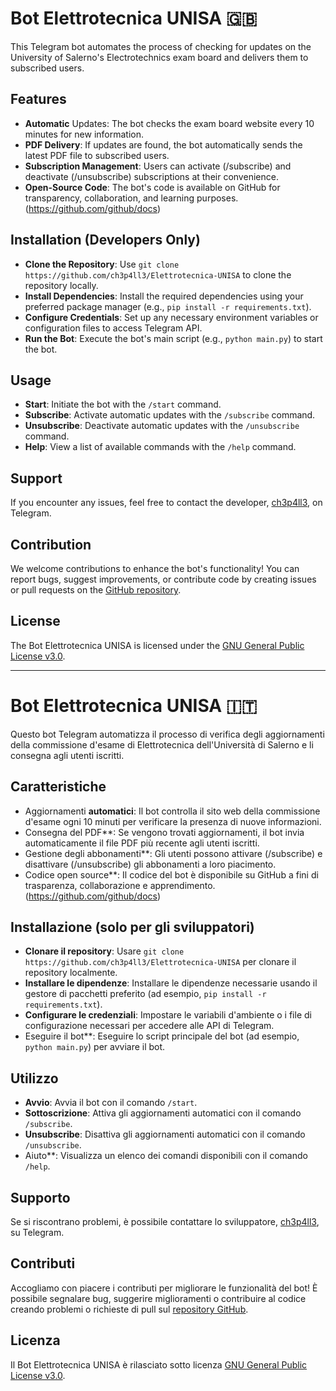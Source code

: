 # Bot Elettrotecnica UNISA 🇬🇧

This Telegram bot automates the process of checking for updates on the University of Salerno's Electrotechnics exam board and delivers them to subscribed users.

## Features

- **Automatic** Updates: The bot checks the exam board website every 10 minutes for new information.
- **PDF Delivery**: If updates are found, the bot automatically sends the latest PDF file to subscribed users.
- **Subscription Management**: Users can activate (/subscribe) and deactivate (/unsubscribe) subscriptions at their convenience.
- **Open-Source Code**: The bot's code is available on GitHub for transparency, collaboration, and learning purposes. (https://github.com/github/docs)

## Installation (Developers Only)
- **Clone the Repository**: Use `git clone https://github.com/ch3p4ll3/Elettrotecnica-UNISA` to clone the repository locally.
- **Install Dependencies**: Install the required dependencies using your preferred package manager (e.g., `pip install -r requirements.txt`).
- **Configure Credentials**: Set up any necessary environment variables or configuration files to access Telegram API.
- **Run the Bot**: Execute the bot's main script (e.g., `python main.py`) to start the bot.

## Usage
- **Start**: Initiate the bot with the `/start` command.
- **Subscribe**: Activate automatic updates with the `/subscribe` command.
- **Unsubscribe**: Deactivate automatic updates with the `/unsubscribe` command.
- **Help**: View a list of available commands with the `/help` command.


## Support

If you encounter any issues, feel free to contact the developer, [ch3p4ll3](https://t.me/ch3p4ll3), on Telegram.

## Contribution

We welcome contributions to enhance the bot's functionality! You can report bugs, suggest improvements, or contribute code by creating issues or pull requests on the [GitHub repository](https://github.com/ch3p4ll3/Elettrotecnica-UNISA).

## License

The Bot Elettrotecnica UNISA is licensed under the [GNU General Public License v3.0](https://www.gnu.org/licenses/gpl-3.0.html).

---

# Bot Elettrotecnica UNISA 🇮🇹

Questo bot Telegram automatizza il processo di verifica degli aggiornamenti della commissione d'esame di Elettrotecnica dell'Università di Salerno e li consegna agli utenti iscritti.

## Caratteristiche

- Aggiornamenti **automatici**: Il bot controlla il sito web della commissione d'esame ogni 10 minuti per verificare la presenza di nuove informazioni.
- Consegna del PDF**: Se vengono trovati aggiornamenti, il bot invia automaticamente il file PDF più recente agli utenti iscritti.
- Gestione degli abbonamenti**: Gli utenti possono attivare (/subscribe) e disattivare (/unsubscribe) gli abbonamenti a loro piacimento.
- Codice open source**: Il codice del bot è disponibile su GitHub a fini di trasparenza, collaborazione e apprendimento. (https://github.com/github/docs)

## Installazione (solo per gli sviluppatori)
- **Clonare il repository**: Usare `git clone https://github.com/ch3p4ll3/Elettrotecnica-UNISA` per clonare il repository localmente.
- **Installare le dipendenze**: Installare le dipendenze necessarie usando il gestore di pacchetti preferito (ad esempio, `pip install -r requirements.txt`).
- **Configurare le credenziali**: Impostare le variabili d'ambiente o i file di configurazione necessari per accedere alle API di Telegram.
- Eseguire il bot**: Eseguire lo script principale del bot (ad esempio, `python main.py`) per avviare il bot.


## Utilizzo
- **Avvio**: Avvia il bot con il comando `/start`.
- **Sottoscrizione**: Attiva gli aggiornamenti automatici con il comando `/subscribe`.
- **Unsubscribe**: Disattiva gli aggiornamenti automatici con il comando `/unsubscribe`.
- Aiuto**: Visualizza un elenco dei comandi disponibili con il comando `/help`.


## Supporto

Se si riscontrano problemi, è possibile contattare lo sviluppatore, [ch3p4ll3](https://t.me/ch3p4ll3), su Telegram.

## Contributi

Accogliamo con piacere i contributi per migliorare le funzionalità del bot! È possibile segnalare bug, suggerire miglioramenti o contribuire al codice creando problemi o richieste di pull sul [repository GitHub](https://github.com/ch3p4ll3/Elettrotecnica-UNISA).

## Licenza

Il Bot Elettrotecnica UNISA è rilasciato sotto licenza [GNU General Public License v3.0](https://www.gnu.org/licenses/gpl-3.0.html).
